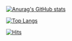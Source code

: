 [![Anurag's GitHub stats](https://github-readme-stats.vercel.app/api?username=callor&theme=dark)](https://github.com/anuraghazra/github-readme-stats)

[![Top Langs](https://github-readme-stats.vercel.app/api/top-langs/?username=callor&theme=dark&layout=compact)](https://github.com/anuraghazra/github-readme-stats)

[![Hits](https://hits.seeyoufarm.com/api/count/incr/badge.svg?url=https://github.com/callor)](https://hits.seeyoufarm.com) 
